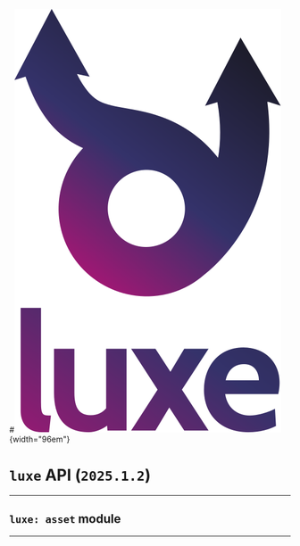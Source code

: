 #![](../../../images/luxe-dark.svg){width="96em"}

# `luxe` API (`2025.1.2`)  


---

## `luxe: asset` module


---

